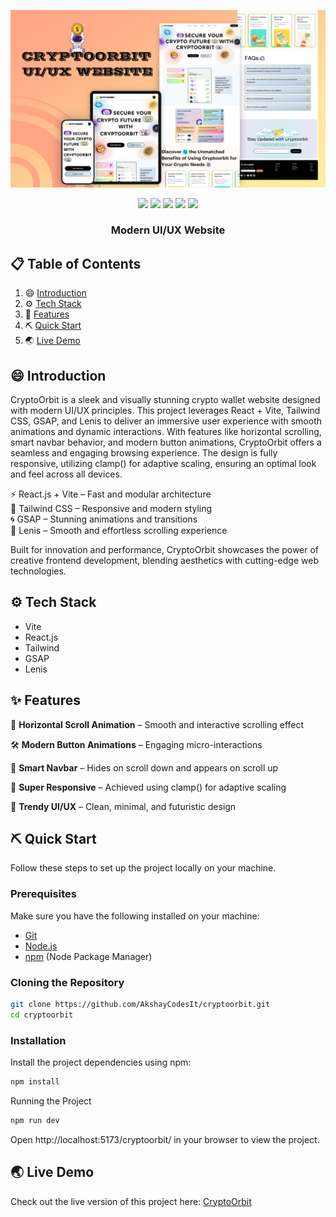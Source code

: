 ![Project Preview](./src/assets/cryptoorbit-banner.png)

<p align="center">
  <img src="https://img.shields.io/badge/React-20232A?style=for-the-badge&logo=react&logoColor=61DAFB">
  <img src="https://img.shields.io/badge/Vite-646CFF?style=for-the-badge&logo=vite&logoColor=white">
  <img src="https://img.shields.io/badge/Tailwind_CSS-38B2AC?style=for-the-badge&logo=tailwind-css&logoColor=white">
  <img src="https://img.shields.io/badge/GSAP-141414?style=for-the-badge&logo=greensock&logoColor=88CE02">
  <img src="https://img.shields.io/badge/Lenis-4C7EFF?style=for-the-badge&logo=javascript&logoColor=white">
</p>

<h3 align="center"> Modern UI/UX Website</h3>

## 📋 Table of Contents

1. 😄 [Introduction](#-introduction)
2. ⚙️ [Tech Stack](#️-tech-stack)
3. 🔋 [Features](#-features)
4. ⛏️ [Quick Start](#️-quick-start)
5. 🌏 [Live Demo](#-live-demo)

## 😄 Introduction

CryptoOrbit is a sleek and visually stunning crypto wallet website designed with modern UI/UX principles. This project leverages React + Vite, Tailwind CSS, GSAP, and Lenis to deliver an immersive user experience with smooth animations and dynamic interactions. With features like horizontal scrolling, smart navbar behavior, and modern button animations, CryptoOrbit offers a seamless and engaging browsing experience. The design is fully responsive, utilizing clamp() for adaptive scaling, ensuring an optimal look and feel across all devices.

⚡ React.js + Vite – Fast and modular architecture<br>
🎨 Tailwind CSS – Responsive and modern styling<br>
🌀 GSAP – Stunning animations and transitions<br>
💨 Lenis – Smooth and effortless scrolling experience

Built for innovation and performance, CryptoOrbit showcases the power of creative frontend development, blending aesthetics with cutting-edge web technologies.

## ⚙️ Tech Stack

- Vite
- React.js
- Tailwind
- GSAP
- Lenis

## ✨ Features

🔄 **Horizontal Scroll Animation** – Smooth and interactive scrolling effect

🛠 **Modern Button Animations** – Engaging micro-interactions

📜 **Smart Navbar** – Hides on scroll down and appears on scroll up

📱 **Super Responsive** – Achieved using clamp() for adaptive scaling

🎨 **Trendy UI/UX** – Clean, minimal, and futuristic design

## ⛏️ Quick Start

Follow these steps to set up the project locally on your machine.

### Prerequisites

Make sure you have the following installed on your machine:

- [Git](https://git-scm.com/)
- [Node.js](https://nodejs.org/)
- [npm](https://www.npmjs.com/) (Node Package Manager)

### Cloning the Repository

```sh
git clone https://github.com/AkshayCodesIt/cryptoorbit.git
cd cryptoorbit
```

### Installation
Install the project dependencies using npm:

```sh
npm install
```
Running the Project
```sh
npm run dev
```
Open http://localhost:5173/cryptoorbit/ in your browser to view the project.

## 🌏 Live Demo

Check out the live version of this project here: [CryptoOrbit](https://akshaycodesit.github.io/cryptoorbit/)

